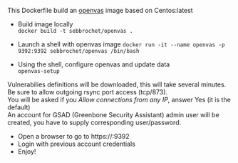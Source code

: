 This Dockerfile build an [openvas](http://www.openvas.org/) image based on Centos:latest

* Build image locally   
```docker build -t sebbrochet/openvas .```

* Launch a shell with openvas image
```docker run -it --name openvas -p 9392:9392 sebbrochet/openvas /bin/bash```

* Using the shell, configure openvas and update data   
```openvas-setup```

Vulnerabilies definitions will be downloaded, this will take several minutes.   
Be sure to allow outgoing rsync port access (tcp/873).   
You will be asked if you *Allow connections from any IP*, answer Yes (it is the default)   
An account for GSAD (Greenbone Security Assistant) admin user will  be created, you have to supply corresponding user/password.   

* Open a browser to go to https://<DockerHostIP>:9392
* Login with previous account credentials
* Enjoy!
